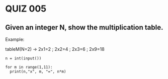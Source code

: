 # QUIZ 005
## Given an integer N, show the multiplication table. 
Example:

tableM(N=2)  →  2x1=2 ; 2x2=4 ; 2x3=6 ; 2x9=18
````
n = int(input())

for m in range(1,11):
  print(n,"x", m, "=", n*m)
````
